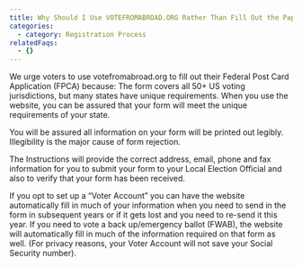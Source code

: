 ```yaml
---
title: Why Should I Use VOTEFROMABROAD.ORG Rather Than Fill Out the Paper Form?
categories:
  - category: Registration Process
relatedFaqs:
  - {}
---
```

We urge voters to use votefromabroad.org to fill out their Federal Post Card Application (FPCA) because: 
The form covers all 50+ US voting jurisdictions, but many states have unique requirements. When you use the website, you can be assured that your form will meet the unique requirements of your state. 

You will be assured all information on your form will be printed out legibly. Illegibility is the major cause of form rejection.

The Instructions will provide the correct address, email, phone and fax information for you to submit your form to your Local Election Official and also to verify that your form has been received.

If you opt to set up a “Voter Account”  you can have the website automatically fill in much of your information when you need to send in the form in subsequent years or if it gets lost and you need to re-send it this year.  If you need to vote a back up/emergency ballot (FWAB), the website will automatically fill in much of the information required on that form as well. (For privacy reasons, your Voter Account will not save your Social Security number).
